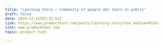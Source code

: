 ```yaml
---
title: "Learning Story — Community of people who learn in public"
draft: false
date: 2020-12-15T07:32:51Z
link: https://www.producthunt.com/posts/learning-story?utm_medium=RSS&utm_source=hune
site: www.producthunt.com
topic: product hunt  

---
```

